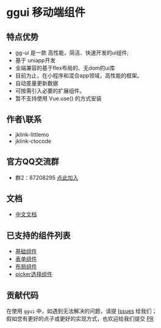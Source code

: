 # ggui 移动端组件


## 特点优势

- gg-ui 是一款 高性能，简洁、快速开发的ui组件;
- 基于 uniapp开发
- 全端兼容的基于flex布局的、无dom的ui库
- 目前为止，在小程序和混合app领域，高性能的框架。
- 自动差量更新数据
- 可按需引入必要的扩展组件。
- 暂不支持使用 Vue.use() 的方式安装


## 作者\联系

- jklink-littlemo
- jklink-ctocode

## 官方QQ交流群
- 群2：87208295 [点此加入](https://qm.qq.com/cgi-bin/qm/qr?k=y1AKMvsN5f_V5LIfsw5l4RqqTZIoNDki&jump_from=webapi) 

##  文档

- [中文文档](http://ggui.cn/)


## 已支持的组件列表 

- [基础组件](http://ggui.cn/)
- [表单组件](http://ggui.cn/)
- [布局组件](http://ggui.cn/)
- [picker选择组件](http://ggui.cn/)
 

## 贡献代码

在使用 `ggui` 中，如遇到无法解决的问题，请提 [Issues](https://gitee.com/www_10yun/ggui-mobile/issues) 给我们；  
假如您有更好的点子或更好的实现方式，也欢迎给我们提交 [PR](https://gitee.com/www_10yun/ggui-mobile/pulls)